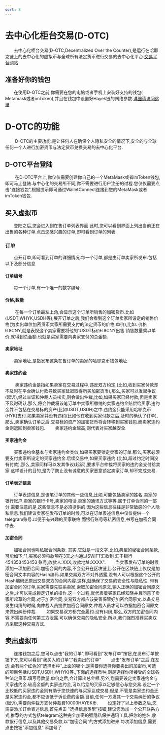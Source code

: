 ```yaml
---
sort: 8
---
```


# 去中心化柜台交易(D-OTC)
&ensp;&ensp;&ensp;&ensp;去中心化柜台交易(D-OTC,Decentralized Over the Counter),是运行在哈耶克链上的去中心化的虚拟币与全球所有法定货币进行交易的去中心化平台.[交易平台网站](https://hayek.link/dotc)
## 准备好你的钱包
&ensp;&ensp;&ensp;&ensp;在使用D-OTC之前,你需要在您的电脑或者手机上安装好支持的钱包( Metamask或者imToken),并且在钱包中设置好Hayek链的网络参数.[详细请访问这里](https://hayek.link/cn/get.html#%E5%87%86%E5%A4%87%E5%A5%BD%E4%BD%A0%E7%9A%84%E9%92%B1%E5%8C%85)

# D-OTC的功能
&ensp;&ensp;&ensp;&ensp; D-OTC的主要功能,是让任何人在确保个人隐私安全的情况下,安全的与全球任何一个人进行加密货币与法定货币兑换交易的去中心化平台.
## D-OTC平台登陆
&ensp;&ensp;&ensp;&ensp; 在D-OTC平台上,你仅仅需要创建你自己的一个MetaMask或者imToken钱包,即可马上登陆.与中心化的交易所不同,你不需要进行用户注册的过程.您仅仅需要点击"连接钱包",根据提示即可通过WalletConnect连接到您的MetaMask或者imToken钱包.
## 买入虚拟币
&ensp;&ensp;&ensp;&ensp;登陆之后,您会进入到在售订单列表界面.此时,您可以看到界面上列出当前正在出售的各种订单.点击您感兴趣的订单,即可看到订单的列表.
### 订单
&ensp;&ensp;&ensp;&ensp;点开订单,即可看到订单的详细情况.每一个订单,都是由订单卖家所发布.包括以下及部分信息
#### 订单编号
&ensp;&ensp;&ensp;&ensp;每一个订单,有一个唯一的数字编号.
#### 价格,数量
&ensp;&ensp;&ensp;&ensp; 在每一个订单最左上角,会显示这个订单所销售的加密货币.比如(USDT,WHYK,USDH等),展开订单之后,我们会看到这个订单卖家所设定的销售价格(为卖出单位加密货币卖家所需要支付的法定货币的价格,单价),比如: 价格  6.8CNY,就是表视这个卖家需要将他的1USDT标价6.8CNY出售.销售数量乘以单价,就得到总金额.也就是买家需要向卖家支付的总金额.
#### 卖家地址
&ensp;&ensp;&ensp;&ensp;卖家地址,是指发布这条在售订单的卖家的哈耶克币钱包地址.
#### 卖家违约金
&ensp;&ensp;&ensp;&ensp; 卖家违约金是指如果卖家在交易过程中,违反双方约定,(比如,收到买家付款却不及时在平台确认付款导致买家延迟取得所买加密货币),那么,买家可以发起争议(起诉),经过举证和仲裁人员核实,则会做出仲裁,比如,如果买家已经付款,但是卖家不及时确认.那么,将会仲裁将该笔订单中卖家所缴纳的卖家违约金赔偿给买家.违约金并不包括在交易标的资产(比如USDT,USDH)之中.违约金只能采用哈耶克币(HYK)支付.如果卖家并没有违约(比如他在收到买家付款之后,及时的确认了订单),那么,卖家确认订单之后,交易标的资产的加密货币将会转移到买家钱包.而卖家违约金则退回到卖家钱包.
&ensp;&ensp;&ensp;&ensp;卖家违约金越高,则代表对买家越安全.
#### 买家违约金
&ensp;&ensp;&ensp;&ensp;买家违约金基本与卖家违约金类似,如果买家要锁定卖家的订单.那么,买家必须要支付卖家所设定的买家违约金.后续交易中,如果买家违约.(比如,超过约定时间没有付款),那么,卖家同样可以发其争议(起诉),要求平台仲裁将买家的违约金支付给卖家.这样设计的目的,是为了防止没有诚意的买家恶意锁定卖家订单,却不完成交易.
#### 订单表述信息
&ensp;&ensp;&ensp;&ensp;订单表述信息,是该笔订单的其他一些信息,比如,可能包括卖家的姓名,卖家的银行账户,卖家的银行卡号,卖家的电话,卖家的通讯方式等等.属于订单合同的一部分.需要注意的是,这些信息不是必须提供的.因为这些信息往往是非常敏感的个人隐私信息.我们建议卖家在发布订单的时候,可以在订单表述信息中仅仅提供一个telegram账号.以便于有兴趣的买家联络.而银行账号等私密信息,书写在加密合同中去.
#### 加密合同
&ensp;&ensp;&ensp;&ensp;加密合同也叫私密合同条款. 其实,它就是一段文字.比如,典型的秘密合同条款,可能如下:"1,买家必须将款项在3天之内通过SWIFT汇款到 汇丰银行 454353453453 账号,收款人:XXX,收款地址:XXXX".
&ensp;&ensp;&ensp;&ensp;当卖家发布订单的时候添加一项加密合同.加密合同的内容,不会公开在区块链上.公开在区块链上仅仅是加密合同文本内容的Hash编码.如果交易双方不对外透露,没有人可以根据这个公开的Hash编码还原出交易双方的合同内容.这样,就确保了交易的安全性与隐私性. 带有加密合同的订单,买家需要先联系卖家,索取加密合同原文,输入正确的加密合同原文之后,才可以完成锁定订单的操作.这一个过程,就代表着买家已经知晓并且同意了卖家所起草的合同.对于加密合同,交易双方都应该妥善保管好加密合同原文.以备交易发生纠纷的时候,向仲裁人员提供加密合同原文.仲裁人员才可以依据加密合同原文来做出纠纷仲裁.
&ensp;&ensp;&ensp;&ensp;如果交易双方都完全履约.没有纠纷,那么,双方的加密合同内容,不需要向任何第三方泄露.可以确保交易的隐私安全.所以,我们强烈推荐买卖双方采取这种交易方式.

## 卖出虚拟币
&ensp;&ensp;&ensp;&ensp;连接钱包之后,您可以点击"我的订单",即可看到"发布订单"按钮,在发布订单按钮下方,您可以看到"我买入的订单","我卖出的订单"
&ensp;&ensp;&ensp;&ensp;点击"发布订单"之后,在左边,会有两个红色的"选择币种",上面的哪个,是需要你选择你要卖出的加密币,可选的项目包括(USDT,USDH,WHYK)等.,下面的选择币种,则是选择你所接受的全球各种法定货币.填写号数量,单价之后,会计算出总金额.另外,您需要设定卖家违约金与买家违约金.较高金额的卖家违约金,可以给您的买家以足够信心与您交易.设定一个比较低的买家违约金则有助于您快速的与买家达成交易.但是,不管是卖家违约金还是买家违约金,都不应该低于诉讼费的金额.目前,任何一方发其一个交易纠纷的争议(起诉),需要向仲裁方支付仲裁费10000HAYEK币.
&ensp;&ensp;&ensp;&ensp;设定好了以上参数之后,您需要添加订单表述信息,首先点击 "选择信息类型"按钮,建议您添加一个公开联系方式,推荐的方式包括telegram这种完全加密的强隐私保护通讯工具.把你的姓名,收款银行信息,以及其他交易条款,以"加密合同"的方式添加进来.每次添加信息,需要点击按钮"添加信息".添加号了